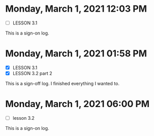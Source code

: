  # Monday, March  1, 2021 12:03 PM
- [ ] LESSON 3.1
 
This is a sign-on log. 
 
# Monday, March  1, 2021 01:58 PM
- [X] LESSON 3.1
- [X] LESSON 3.2 part 2
 
This is a sign-off log. I finished everything I wanted to.
 
# Monday, March  1, 2021 06:00 PM
- [ ] lesson 3.2
 
This is a sign-on log. 
